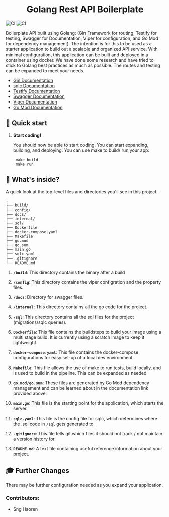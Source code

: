 <h1 align="center">
  Golang Rest API Boilerplate
</h1>

![CI](https://github.com/misterpuffin/go-rest-api-boilerplate/actions/workflows/code-ql.yaml/badge.svg?branch=main&event=push)
![CI](https://github.com/misterpuffin/go-rest-api-boilerplate/actions/workflows/pipeline.yaml/badge.svg?branch=main&event=push)


Boilerplate API built using Golang: (Gin Framework for routing, Testify for testing, Swagger for Documentation, Viper for configuration, and Go Mod for dependency management). The intention is for this to be used as a starter application to build out a scalable and organized API service. With minimal configuration, this application can be built and deployed in a container using docker. We have done some research and have tried to stick to Golang best practices as much as possible. The routes and testing can be expanded to meet your needs.

* [Gin Documentation](https://github.com/gin-gonic/gin)
* [sqlc Documentation](https://docs.sqlc.dev/en/stable/index.html)
* [Testify Documentation](https://github.com/stretchr/testify)
* [Swagger Documentation](https://swagger.io/docs/)
* [Viper Documentation](https://github.com/spf13/viper)
* [Go Mod Documentation](https://github.com/golang/go/wiki/Modules)

## 🚀 Quick start

1. **Start coding!**

    You should now be able to start coding. You can start expanding, building, and deploying. You can use make to build/ run your app:

        make build
        make run

## 🧐 What's inside?

A quick look at the top-level files and directories you'll see in this project.

    .
    ├── build/
    ├── config/
    ├── docs/
    ├── internal/
    ├── sql/
    ├── Dockerfile
    ├── docker-compose.yaml
    ├── Makefile
    ├── go.mod
    ├── go.sum
    ├── main.go
    ├── sqlc.yaml
    ├── .gitignore
    └── README.md

1. **`/build`**: This directory contains the binary after a build

1. **`/config`**: This directory contains the viper configration and the property files.

1. **`/docs`**: Directory for swagger files.

1. **`/internal`**: This directory contains all the go code for the project.

1. **`/sql`**: This directory contains all the sql files for the project (migrations/sqlc queries).

1. **`Dockerfile`**: This file contains the buildsteps to build your image using a multi stage build. It is currently using a scratch image to keep it lightweight.

1. **`docker-compose.yaml`**: This file contains the docker-compose configurations for easy set-up of a local dev environment.

1. **`Makefile`**: This file allows the use of make to run tests, build locally, and is used to build in the pipeline. This can be expanded as needed

1. **`go.mod/go.sum`**: These files are generated by Go Mod dependency management and can be learned about in the documentation link provided above.

1. **`main.go`**: This file is the starting point for the application, which starts the server.

1. **`sqlc.yaml`**: This file is the config file for sqlc, which determines where the .sql code in `/sql` gets generated to.

1. **`.gitignore`**: This file tells git which files it should not track / not maintain a version history for.

1. **`README.md`**: A text file containing useful reference information about your project.

## 🎓 Further Changes

There may be further configuration needed as you expand your application.

### Contributors:
- Sng Haoren

